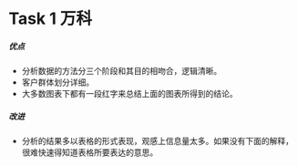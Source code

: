 #   Task 1 万科
##### 优点
- 分析数据的方法分三个阶段和其目的相吻合，逻辑清晰。
- 客户群体划分详细。
- 大多数图表下都有一段红字来总结上面的图表所得到的结论。

##### 改进
- 分析的结果多以表格的形式表现，观感上信息量太多。如果没有下面的解释，很难快速得知道表格所要表达的意思。
